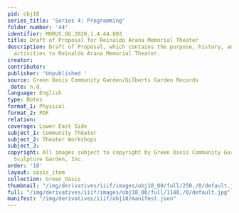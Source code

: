 ```yaml
---
pid: obj18
series_title: 'Series 4: Programming'
folder_number: '44'
identifier: MORUS.GO.2020.1.4.44.003
title: Draft of Proposal for Reinaldo Arana Memorial Theater
description: Draft of Proposal, which contains the purpose, history, and scope of
  activities to Reinaldo Arana Memorial Theater.
creator:
contributor:
publisher: 'Unpublished '
source: Green Oasis Community Garden/Gilberts Garden Records
_date: n.d.
language: English
type: Notes
format_1: Physical
format_2: PDF
relation:
coverage: Lower East Side
subject_1: Community Theater
subject_2: Theater Workshops
subject_3:
copyright: All images subject to copyright by Green Oasis Community Garden/Gilberts
  Sculpture Garden, Inc.
order: '18'
layout: oasis_item
collection: Green_Oasis
thumbnail: "/img/derivatives/iiif/images/obj18_00/full/250,/0/default.jpg"
full: "/img/derivatives/iiif/images/obj18_00/full/1140,/0/default.jpg"
manifest: "/img/derivatives/iiif/obj18/manifest.json"
---
```

